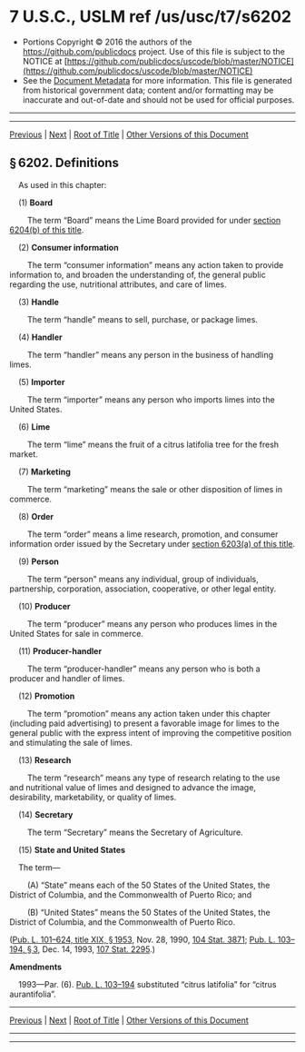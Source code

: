 ---
---

# 7 U.S.C., USLM ref /us/usc/t7/s6202

* Portions Copyright © 2016 the authors of the https://github.com/publicdocs project.
  Use of this file is subject to the NOTICE at [https://github.com/publicdocs/uscode/blob/master/NOTICE](https://github.com/publicdocs/uscode/blob/master/NOTICE)
* See the [Document Metadata](././../../../..//README.md) for more information.
  This file is generated from historical government data; content and/or formatting may be inaccurate and out-of-date and should not be used for official purposes.

----------
----------

[Previous](./../../../..//us/usc/t7/ch91/m__us_usc_t7_s6201.md) | [Next](./../../../..//us/usc/t7/ch91/m__us_usc_t7_s6203.md) | [Root of Title](./../../../../) | [Other Versions of this Document](https://publicdocs.github.io/go/links?ns=uslm&ref=%2Fus%2Fusc%2Ft7%2Fs6202)

## § 6202. Definitions

    As used in this chapter:

    (1) __Board__ 

        The term “Board” means the Lime Board provided for under [section 6204(b) of this title][/us/usc/t7/s6204/b].

    (2) __Consumer information__ 

        The term “consumer information” means any action taken to provide information to, and broaden the understanding of, the general public regarding the use, nutritional attributes, and care of limes.

    (3) __Handle__ 

        The term “handle” means to sell, purchase, or package limes.

    (4) __Handler__ 

        The term “handler” means any person in the business of handling limes.

    (5) __Importer__ 

        The term “importer” means any person who imports limes into the United States.

    (6) __Lime__ 

        The term “lime” means the fruit of a citrus latifolia tree for the fresh market.

    (7) __Marketing__ 

        The term “marketing” means the sale or other disposition of limes in commerce.

    (8) __Order__ 

        The term “order” means a lime research, promotion, and consumer information order issued by the Secretary under [section 6203(a) of this title][/us/usc/t7/s6203/a].

    (9) __Person__ 

        The term “person” means any individual, group of individuals, partnership, corporation, association, cooperative, or other legal entity.

    (10) __Producer__ 

        The term “producer” means any person who produces limes in the United States for sale in commerce.

    (11) __Producer-handler__ 

        The term “producer-handler” means any person who is both a producer and handler of limes.

    (12) __Promotion__ 

        The term “promotion” means any action taken under this chapter (including paid advertising) to present a favorable image for limes to the general public with the express intent of improving the competitive position and stimulating the sale of limes.

    (13) __Research__ 

        The term “research” means any type of research relating to the use and nutritional value of limes and designed to advance the image, desirability, marketability, or quality of limes.

    (14) __Secretary__ 

        The term “Secretary” means the Secretary of Agriculture.

    (15) __State and United States__ 

    The term—

        (A) “State” means each of the 50 States of the United States, the District of Columbia, and the Commonwealth of Puerto Rico; and

        (B) “United States” means the 50 States of the United States, the District of Columbia, and the Commonwealth of Puerto Rico.

([Pub. L. 101–624, title XIX, § 1953][/us/pl/101/624/s1953], Nov. 28, 1990, [104 Stat. 3871][/us/stat/104/3871]; [Pub. L. 103–194, § 3][/us/pl/103/194/s3], Dec. 14, 1993, [107 Stat. 2295][/us/stat/107/2295].)

 __Amendments__ 

    1993—Par. (6). [Pub. L. 103–194][/us/pl/103/194] substituted “citrus latifolia” for “citrus aurantifolia”.

----------

[Previous](./../../../..//us/usc/t7/ch91/m__us_usc_t7_s6201.md) | [Next](./../../../..//us/usc/t7/ch91/m__us_usc_t7_s6203.md) | [Root of Title](./../../../../) | [Other Versions of this Document](https://publicdocs.github.io/go/links?ns=uslm&ref=%2Fus%2Fusc%2Ft7%2Fs6202)

----------
----------

[/us/usc/t7/s6204/b]: https://publicdocs.github.io/go/links?ns=uslm&ref=%2Fus%2Fusc%2Ft7%2Fs6204%2Fb
[/us/usc/t7/s6203/a]: https://publicdocs.github.io/go/links?ns=uslm&ref=%2Fus%2Fusc%2Ft7%2Fs6203%2Fa
[/us/pl/101/624/s1953]: https://publicdocs.github.io/go/links?ns=uslm&ref=%2Fus%2Fpl%2F101%2F624%2Fs1953
[/us/stat/104/3871]: https://publicdocs.github.io/go/links?ns=uslm&ref=%2Fus%2Fstat%2F104%2F3871
[/us/pl/103/194/s3]: https://publicdocs.github.io/go/links?ns=uslm&ref=%2Fus%2Fpl%2F103%2F194%2Fs3
[/us/stat/107/2295]: https://publicdocs.github.io/go/links?ns=uslm&ref=%2Fus%2Fstat%2F107%2F2295
[/us/pl/103/194]: https://publicdocs.github.io/go/links?ns=uslm&ref=%2Fus%2Fpl%2F103%2F194


